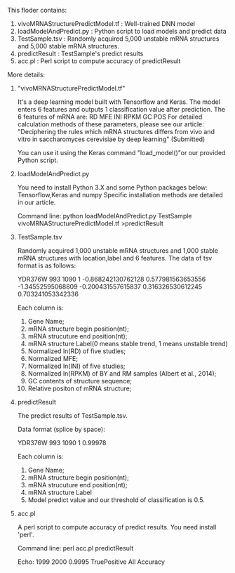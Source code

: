 This floder contains:

1.	vivoMRNAStructurePredictModel.tf	:	Well-trained DNN model
2.	loadModelAndPredict.py	:	Python script to load models and predict data
3.	TestSample.tsv	:	Randomly acquired 5,000 unstable mRNA structures and 5,000 stable mRNA structures.
4.	predictResult	:	TestSample's predict results
5. 	acc.pl		:		Perl script to compute accuracy of predictResult
	
More details:

1.	"vivoMRNAStructurePredictModel.tf"

	It's a deep learning model built with Tensorflow and Keras. 
	The model enters 6 features and outputs 1 classification value after prediction.
	The 6 features of mRNA are:
		RD	MFE	INI	RPKM	GC	POS
	For detailed calculation methods of these parameters, please see our article:
	"Deciphering the rules which mRNA structures differs from vivo and vitro in saccharomyces cerevisiae by deep learning" (Submitted)
	
	You can use it using the Keras command "load_model()"or our provided Python script.
	
2. loadModelAndPredict.py
	
	You need to install Python 3.X and some Python packages below:
	Tensorflow,Keras and numpy
	Specific installation methods are detailed in our article.
	
	Command line:
		python loadModelAndPredict.py TestSample vivoMRNAStructurePredictModel.tf >predictResult
		
3. TestSample.tsv

	Randomly acquired 1,000 unstable mRNA structures and 1,000 stable mRNA structures with location,label and 6 features.
	The data of tsv format is as follows:
	
	YDR376W	993	1090	1	-0.868242130762128	0.577981563653556	-1.34552595068809	-0.200431557615837	0.316326530612245	0.703241053342336
	
	Each column is:
	1. Gene Name;
	2. mRNA structure begin position(nt);
	3. mRNA strucuture end position(nt);
	4. mRNA structure Label(0 means stable trend, 1 means unstable trend)
	4. Normalized ln(RD) of five studies;
	5. Normalized MFE;
	6. Normalized ln(INI) of five studies;
	7. Normalized ln(RPKM) of BY and RM samples (Albert et al., 2014);
	8. GC contents of structure sequence;
	9. Relative positon of mRNA structure;
	
4. predictResult

	The predict results of TestSample.tsv.
	
	Data format (splice by space):
	
	YDR376W 993 1090 1 0.99978
	
	Each column is:
	1. Gene Name;
	2. mRNA structure begin position(nt);
	3. mRNA strucuture end position(nt);
	4. mRNA structure Label
	5. Model predict value and our threshold of classification is 0.5.
	
5. acc.pl

	A perl script to compute accuracy of predict results.
	You need install 'perl'.
	
	Command line:
	perl acc.pl predictResult
	
	Echo:
	1999 		   	2000    0.9995
	TruePositive	All		Accuracy
	
	
	
	
	
	
	
	
	
	
	
	

